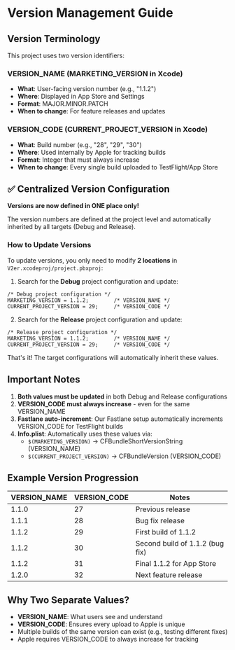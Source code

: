 # Version Management Guide

## Version Terminology

This project uses two version identifiers:

### VERSION_NAME (MARKETING_VERSION in Xcode)
- **What**: User-facing version number (e.g., "1.1.2")
- **Where**: Displayed in App Store and Settings
- **Format**: MAJOR.MINOR.PATCH
- **When to change**: For feature releases and updates

### VERSION_CODE (CURRENT_PROJECT_VERSION in Xcode)
- **What**: Build number (e.g., "28", "29", "30")
- **Where**: Used internally by Apple for tracking builds
- **Format**: Integer that must always increase
- **When to change**: Every single build uploaded to TestFlight/App Store

## ✅ Centralized Version Configuration

**Versions are now defined in ONE place only!**

The version numbers are defined at the project level and automatically inherited by all targets (Debug and Release).

### How to Update Versions

To update versions, you only need to modify **2 locations** in `V2er.xcodeproj/project.pbxproj`:

1. Search for the **Debug** project configuration and update:
```
/* Debug project configuration */
MARKETING_VERSION = 1.1.2;        /* VERSION_NAME */
CURRENT_PROJECT_VERSION = 29;     /* VERSION_CODE */
```

2. Search for the **Release** project configuration and update:
```
/* Release project configuration */
MARKETING_VERSION = 1.1.2;        /* VERSION_NAME */
CURRENT_PROJECT_VERSION = 29;     /* VERSION_CODE */
```

That's it! The target configurations will automatically inherit these values.

## Important Notes

1. **Both values must be updated** in both Debug and Release configurations
2. **VERSION_CODE must always increase** - even for the same VERSION_NAME
3. **Fastlane auto-increment**: Our Fastlane setup automatically increments VERSION_CODE for TestFlight builds
4. **Info.plist**: Automatically uses these values via:
   - `$(MARKETING_VERSION)` → CFBundleShortVersionString (VERSION_NAME)
   - `$(CURRENT_PROJECT_VERSION)` → CFBundleVersion (VERSION_CODE)

## Example Version Progression

| VERSION_NAME | VERSION_CODE | Notes |
|-------------|--------------|-------|
| 1.1.0 | 27 | Previous release |
| 1.1.1 | 28 | Bug fix release |
| 1.1.2 | 29 | First build of 1.1.2 |
| 1.1.2 | 30 | Second build of 1.1.2 (bug fix) |
| 1.1.2 | 31 | Final 1.1.2 for App Store |
| 1.2.0 | 32 | Next feature release |

## Why Two Separate Values?

- **VERSION_NAME**: What users see and understand
- **VERSION_CODE**: Ensures every upload to Apple is unique
- Multiple builds of the same version can exist (e.g., testing different fixes)
- Apple requires VERSION_CODE to always increase for tracking